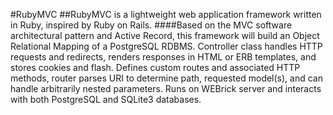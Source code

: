 #RubyMVC
##RubyMVC is a lightweight web application framework written in Ruby, inspired by Ruby on Rails. 
####Based on the MVC software architectural pattern and Active Record, this framework will build an Object Relational Mapping of a PostgreSQL RDBMS. Controller class handles HTTP requests and redirects, renders responses in HTML or ERB templates, and stores cookies and flash. Defines custom routes and associated HTTP methods, router parses URI to determine path, requested model(s), and can handle arbitrarily nested parameters. Runs on WEBrick server and interacts with both PostgreSQL and SQLite3 databases.
